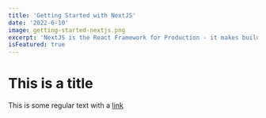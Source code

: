 ```yaml
---
title: 'Getting Started with NextJS'
date: '2022-6-10'
image: getting-started-nextjs.png
excerpt: 'NextJS is the React Framework for Production - it makes building fullstack React apps and sites a breeze and ships with built-in SSR and SSG functionality!'
isFeatured: true
---
```




# This is a title

This is some regular text with a [link](http://google.com)